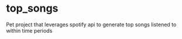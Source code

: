 # top_songs
Pet project that leverages spotify api to generate top songs listened to within time periods
